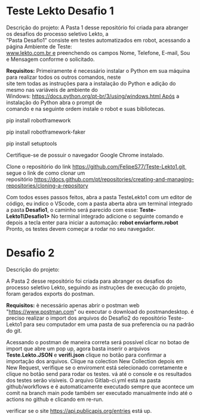 # Teste Lekto Desafio 1
Descrição do projeto:
A Pasta 1 desse repositório foi criada para abranger os desafios do processo seletivo Lekto, a <br>
 "Pasta Desafio1" consiste em testes automatizados em robot, acessando a página Ambiente de Teste:<br>
 www.lekto.com.br e preenchendo os campos Nome, Telefone, E-mail, Sou e Mensagem conforme o solicitado.

<b>Requisitos:</b>
Primeiramente é necessário instalar o Python em sua máquina para realizar todos os outros comandos, neste <br>
site tem todas as instruções para a instalação do Python e adição do mesmo nas variáveis de ambiente do <br>
Windows: https://docs.python.org/pt-br/3/using/windows.html Após a instalação do Python abra o prompt de <br>
comando e na seguinte ordem instale o robot e suas bibliotecas.

pip install robotframework

pip install robotframework-faker

pip install setuptools

Certifique-se de possuir o navegador Google Chrome instalado.

Clone o repositório do link https://github.com/FelipeS77/Teste-Lekto1.git <br>
segue o link de como clonar um repositório https://docs.github.com/pt/repositories/creating-and-managing-repositories/cloning-a-repository

Com todos esses passos feitos, abra a pasta TesteLekto1 com um editor de código, eu indico o VScode, com a pasta aberta abra um terminal integrado a pasta<b> Desafio1</b>, o caminho será parecido com esse: <b>Teste-Lekto1\Desafio1></b>
No terminal integrado adicione o seguinte comando e depois a tecla enter para iniciar a automação:<b> robot enviarform.robot</b> <br>
Pronto, os testes devem começar a rodar no seu navegador.

<h1>Desafio 2</h1>
Descrição do projeto:

A Pasta 2 desse repositório foi criada para abranger os desafios do processo seletivo Lekto, seguindo as instruções de execução do projeto, foram gerados exports do postman.

<b>Requisitos:</b> è necessário apenas abrir o postman web "https://www.postman.com" ou executar o download do postmandesktop. é preciso realizar 
o import dos arquivos do Desafio2 do repositório Teste-Lekto1 para seu computador em uma pasta de sua preferencia ou na padrão do git.

Acessando o postman de maneira correta será possível clicar no botao de import que abre um pop up, agora basta inserir o arquivos <b>Teste.Lekto.JSON</b> e <b>verifi.json</b> clique no botão para confirmar a importação dos arquivos. 
Clique na colection New Collection  depois em New Request, verifique se o enviroment está selecionado corretamente e clique no botão send para rodar os testes. vá até o console e os resultados dos testes serão visiveis.
O arquivo Gitlab-ci.yml está na pasta github/workflows e é automaticamente executado sempre que acontece um comit na branch main pode também ser executado manualmente indo até o actions no github e clicando em re-run.

verificar se o site https://api.publicapis.org/entries está up.
